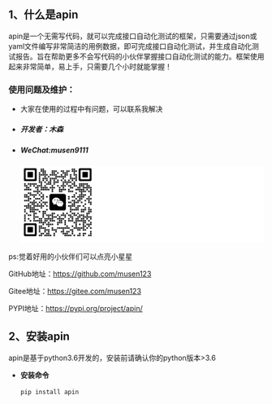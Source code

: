 #
##  1、什么是apin

apin是一个无需写代码，就可以完成接口自动化测试的框架，只需要通过json或yaml文件编写非常简洁的用例数据，即可完成接口自动化测试，并生成自动化测试报告。旨在帮助更多不会写代码的小伙伴掌握接口自动化测试的能力。框架使用起来非常简单，易上手，只需要几个小时就能掌握！



### 使用问题及维护：
- 大家在使用的过程中有问题，可以联系我解决
- ##### 开发者：木森
- ##### WeChat:musen9111
  ![1615966527541](.\img\wx.jpg)  
    
  




ps:觉着好用的小伙伴们可以点亮小星星

GitHub地址：https://github.com/musen123

Gitee地址：https://gitee.com/musen123

PYPI地址：https://pypi.org/project/apin/

## 2、安装apin

apin是基于python3.6开发的，安装前请确认你的python版本>3.6

- **安装命令**

    `
    pip install apin
    `

